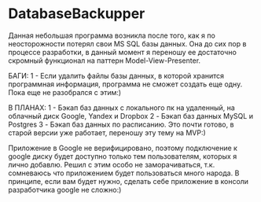 ﻿# DatabaseBackupper
Данная небольшая программа возникла после того, как я по неосторожности потерял свои MS SQL базы данных. Она до сих пор в процессе разработки, в данный момент я переношу ее достаточно скромный функционал на паттерн Model-View-Presenter.

БАГИ:
1 - Если удалить файлы базы данных, в которой хранится программная информация, программа не сможет создать еще одну. Пока еще не разобрался с этим:)

В ПЛАНАХ:
1 - Бэкап баз данных с локального пк на удаленный, на облачный диск Google, Yandex и Dropbox
2 - Бэкап баз данных MySQL и Postgres
3 - Бэкап баз данных по расписанию. Это почти готово, в старой версии уже работает, переношу эту тему на MVP:)

Приложение в Google не верифицировано, поэтому подключение к google диску будет доступно только тем пользователям, которых я лично добавлю. Решил с этим особо не заморачиваться, т.к. сомневаюсь что приложением будет пользоваться много народа. В принципе, если вам будет нужно, сделать себе приложение в консоли разработчика google не сложно:)
